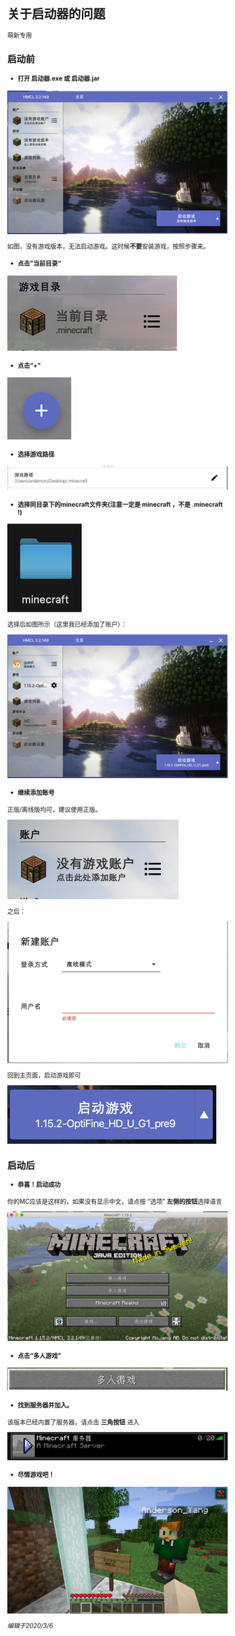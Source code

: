 # 关于启动器的问题

萌新专用

## 启动前

- #### 打开 启动器.exe 或 启动器.jar

![image](https://github.com/Github-Anderson/AMCS/blob/master/images/01.png?raw=true)

如图，没有游戏版本，无法启动游戏。这时候**不要**安装游戏，按照步骤来。

- #### 点击”当前目录“

![image](https://github.com/Github-Anderson/AMCS/blob/master/images/02.png?raw=true)

- #### 点击“+”

![image](https://github.com/Github-Anderson/AMCS/blob/master/images/03.png?raw=true)

- #### 选择游戏路径

![image](https://github.com/Github-Anderson/AMCS/blob/master/images/04.png?raw=true)

- #### 选择同目录下的minecraft文件夹(注意一定是 minecraft ，不是 .minecraft !)

![image](https://github.com/Github-Anderson/AMCS/blob/master/images/05.png?raw=true)

选择后如图所示（这里我已经添加了账户）：

![image](https://github.com/Github-Anderson/AMCS/blob/master/images/06.png?raw=true)

- #### 继续添加账号

正版/离线版均可，建议使用正版。

![image](https://github.com/Github-Anderson/AMCS/blob/master/images/07.png?raw=true)

之后：

![image](https://github.com/Github-Anderson/AMCS/blob/master/images/09.png?raw=true)

回到主页面，启动游戏即可

![image](https://github.com/Github-Anderson/AMCS/blob/master/images/12.png?raw=true)

## 启动后

- #### 恭喜！启动成功

你的MC应该是这样的，如果没有显示中文，请点按 “选项” **左侧的按钮**选择语言

![image](https://github.com/Github-Anderson/AMCS/blob/master/images/13.png?raw=true)

- #### 点击“多人游戏”

![image](https://github.com/Github-Anderson/AMCS/blob/master/images/14.png?raw=true)

- #### 找到服务器并加入。

该版本已经内置了服务器，请点击 **三角按钮** 进入

![image](https://github.com/Github-Anderson/AMCS/blob/master/images/16.png?raw=true)

- #### 尽情游戏吧！

![image](https://github.com/Github-Anderson/AMCS/blob/master/images/17.png?raw=true)

*编辑于2020/3/6*

